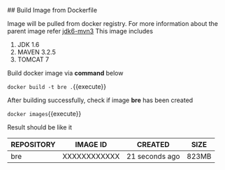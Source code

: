 ## Build Image from Dockerfile

Image will be pulled from docker registry.
For more information about the parent image
refer [jdk6-mvn3](https://hub.docker.com/r/fengyuanyang/jdk6-mvn3/dockerfile)
This image includes
1. JDK 1.6
2. MAVEN 3.2.5
3. TOMCAT 7

Build docker image via **command** below

`docker build -t bre .`{{execute}}

After building successfully, check if image **bre** has been created

`docker images`{{execute}}

Result should be like it

| REPOSITORY | IMAGE ID     | CREATED        | SIZE  |
|------------|--------------|----------------|-------|
| bre        | XXXXXXXXXXXX | 21 seconds ago | 823MB |
